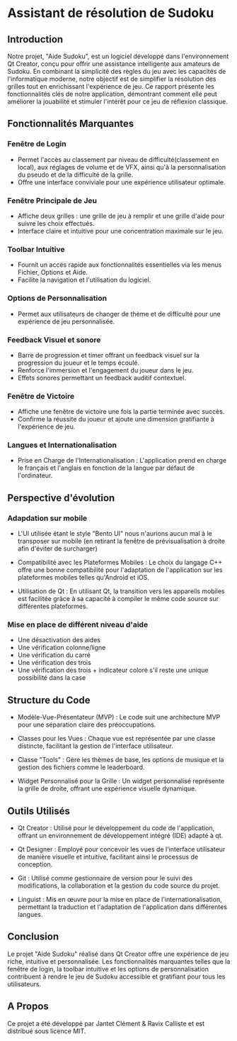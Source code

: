 # Assistant de résolution de Sudoku




## Introduction

Notre projet, "Aide Sudoku", est un logiciel développé dans l'environnement Qt Creator, conçu pour offrir une assistance intelligente aux amateurs de Sudoku. En combinant la simplicité des règles du jeu avec les capacités de l'informatique moderne, notre objectif est de simplifier la résolution des grilles tout en enrichissant l'expérience de jeu. Ce rapport présente les fonctionnalités clés de notre application, démontrant comment elle peut améliorer la jouabilité et stimuler l'intérêt pour ce jeu de réflexion classique.

## Fonctionnalités Marquantes

### Fenêtre de Login

- Permet l'accès au classement par niveau de difficulté(classement en local), aux réglages de volume et de VFX, ainsi qu'à la personnalisation du pseudo et de la difficulté de la grille.
- Offre une interface conviviale pour une expérience utilisateur optimale.

### Fenêtre Principale de Jeu

- Affiche deux grilles : une grille de jeu à remplir et une grille d'aide pour suivre les choix effectués.
- Interface claire et intuitive pour une concentration maximale sur le jeu.

### Toolbar Intuitive

- Fournit un accès rapide aux fonctionnalités essentielles via les menus Fichier, Options et Aide.
- Facilite la navigation et l'utilisation du logiciel.

### Options de Personnalisation

- Permet aux utilisateurs de changer de thème et de difficulté pour une expérience de jeu personnalisée.

### Feedback Visuel et sonore

- Barre de progression et timer offrant un feedback visuel sur la progression du joueur et le temps écoulé.
- Renforce l'immersion et l'engagement du joueur dans le jeu.
- Effets sonores permettant un feedback auditif contextuel.

### Fenêtre de Victoire

- Affiche une fenêtre de victoire une fois la partie terminée avec succès.
- Confirme la réussite du joueur et ajoute une dimension gratifiante à l'expérience de jeu.

### Langues et Internationalisation

- Prise en Charge de l'Internationalisation : L'application prend en charge le français et l'anglais en fonction de la langue par défaut de l'ordinateur.

## Perspective d'évolution

### Adapdation sur mobile

- L'UI utilisée étant le style "Bento UI" nous n'aurions aucun mal à le transposer sur mobile (en retirant la fenêtre de prévisualisation à droite afin d'éviter de surcharger)

- Compatibilité avec les Plateformes Mobiles : Le choix du langage C++ offre une bonne compatibilité pour l'adaptation de l'application sur les plateformes mobiles telles qu'Android et iOS.

- Utilisation de Qt : En utilisant Qt, la transition vers les appareils mobiles est facilitée grâce à sa capacité à compiler le même code source sur différentes plateformes.

### Mise en place de différent niveau d'aide

- Une désactivation des aides
- Une vérification colonne/ligne
- Une vérification du carré
- Une vérification des trois
- Une vérification des trois + indicateur coloré s'il reste une unique possibilité dans la case

## Structure du Code

- Modèle-Vue-Présentateur (MVP) : Le code suit une architecture MVP pour une séparation claire des préoccupations.

- Classes pour les Vues : Chaque vue est représentée par une classe distincte, facilitant la gestion de l'interface utilisateur.

- Classe "Tools" : Gère les thèmes de base, les options de musique et la gestion des fichiers comme le leaderboard.

- Widget Personnalisé pour la Grille : Un widget personnalisé représente la grille de droite, offrant une expérience visuelle dynamique.

## Outils Utilisés

- Qt Creator : Utilisé pour le développement du code de l'application, offrant un environnement de développement intégré (IDE) adapté à qt.

- Qt Designer : Employé pour concevoir les vues de l'interface utilisateur de manière visuelle et intuitive, facilitant ainsi le processus de conception.

- Git : Utilisé comme gestionnaire de version pour le suivi des modifications, la collaboration et la gestion du code source du projet.

- Linguist : Mis en œuvre pour la mise en place de l'internationalisation, permettant la traduction et l'adaptation de l'application dans différentes langues.

## Conclusion

Le projet "Aide Sudoku" réalisé dans Qt Creator offre une expérience de jeu riche, intuitive et personnalisée. Les fonctionnalités marquantes telles que la fenêtre de login, la toolbar intuitive et les options de personnalisation contribuent à rendre le jeu de Sudoku accessible et gratifiant pour tous les utilisateurs.

## A Propos

Ce projet a été développé par Jantet Clément & Ravix Calliste et est distribué sous licence MIT.
